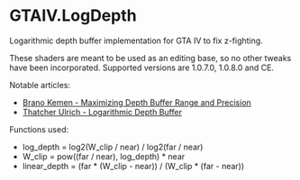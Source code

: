 # GTAIV.LogDepth
Logarithmic depth buffer implementation for GTA IV to fix z-fighting.

These shaders are meant to be used as an editing base, so no other tweaks have been incorporated. Supported versions are 1.0.7.0, 1.0.8.0 and CE.

Notable articles:

- [Brano Kemen - Maximizing Depth Buffer Range and Precision](https://outerra.blogspot.com/2012/11/maximizing-depth-buffer-range-and.html)
- [Thatcher Ulrich - Logarithmic Depth Buffer](http://tulrich.com/geekstuff/log_depth_buffer.txt)

Functions used:
- log_depth = log2(W_clip / near) / log2(far / near)
- W_clip = pow((far / near), log_depth) * near
- linear_depth = (far * (W_clip - near)) / (W_clip * (far - near))